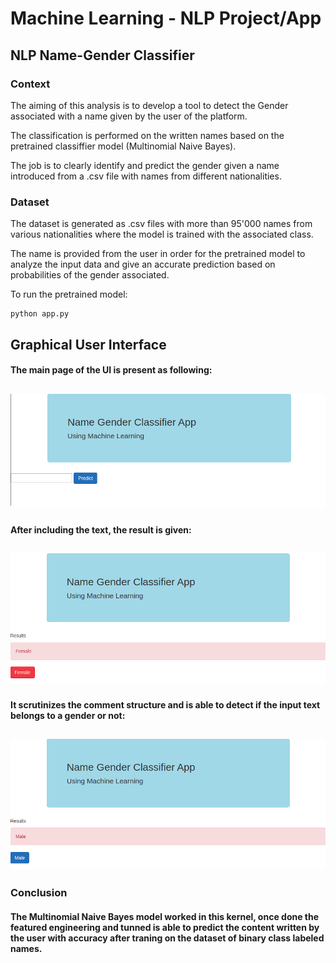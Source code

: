 # Machine Learning - NLP Project/App

## NLP Name-Gender Classifier

### Context

The aiming of this analysis is to develop a tool to detect the Gender associated with a name given by the user of the platform.

The classification is performed on the written names based on the pretrained classiffier model (Multinomial Naive Bayes).

The job is to clearly identify and predict the gender given a name introduced from a .csv file with names from different nationalities.

### Dataset

The dataset is generated as .csv files with more than 95'000 names from various nationalities where the model is trained with the associated class.

The name is provided from the user in order for the pretrained model to analyze the input data and give an accurate prediction based on probabilities of the gender associated.


To run the pretrained model:

```
python app.py
```

## Graphical User Interface

#### The main page of the UI is present as following:

![](Image1.png)
------

#### After including the text, the result is given:

![](Image2.png)
------

#### It scrutinizes the comment structure and is able to detect if the input text belongs to a gender or not:

![](Image3.png)
------


### Conclusion

#### The Multinomial Naive Bayes model worked in this kernel, once done the featured engineering and tunned is able to predict the content written by the user with accuracy after traning on the dataset of binary class labeled names.

 
